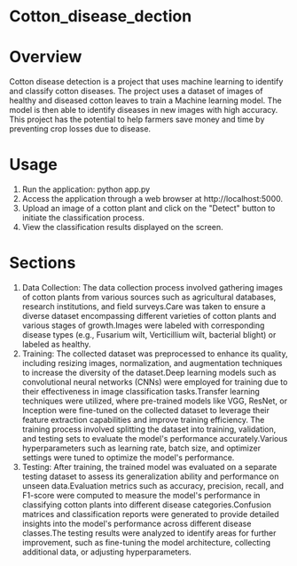 # Cotton_disease_dection
# Overview
Cotton disease detection is a project that uses machine learning to identify and classify cotton diseases. The project uses a dataset of images of healthy and diseased cotton leaves to train a Machine learning model. The model is then able to identify diseases in new images with high accuracy. This project has the potential to help farmers save money and time by preventing crop losses due to disease.
# Usage
1. Run the application:
   python app.py
2. Access the application through a web browser at http://localhost:5000.
3. Upload an image of a cotton plant and click on the "Detect" button to initiate the classification process.
4. View the classification results displayed on the screen.
# Sections
1. Data Collection:
The data collection process involved gathering images of cotton plants from various sources such as agricultural databases, research institutions, and field surveys.Care was taken to ensure a diverse dataset encompassing different varieties of cotton plants and various stages of growth.Images were labeled with corresponding disease types (e.g., Fusarium wilt, Verticillium wilt, bacterial blight) or labeled as healthy.
2. Training:
The collected dataset was preprocessed to enhance its quality, including resizing images, normalization, and augmentation techniques to increase the diversity of the dataset.Deep learning models such as convolutional neural networks (CNNs) were employed for training due to their effectiveness in image classification tasks.Transfer learning techniques were utilized, where pre-trained models like VGG, ResNet, or Inception were fine-tuned on the collected dataset to leverage their feature extraction capabilities and improve training efficiency.
The training process involved splitting the dataset into training, validation, and testing sets to evaluate the model's performance accurately.Various hyperparameters such as learning rate, batch size, and optimizer settings were tuned to optimize the model's performance.
3. Testing:
After training, the trained model was evaluated on a separate testing dataset to assess its generalization ability and performance on unseen data.Evaluation metrics such as accuracy, precision, recall, and F1-score were computed to measure the model's performance in classifying cotton plants into different disease categories.Confusion matrices and classification reports were generated to provide detailed insights into the model's performance across different disease classes.The testing results were analyzed to identify areas for further improvement, such as fine-tuning the model architecture, collecting additional data, or adjusting hyperparameters.
